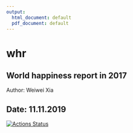 ```yaml
---
output:
  html_document: default
  pdf_document: default
---
```

# whr
World happiness report in 2017
---
Author: Weiwei Xia

Date: 11.11.2019
---
<!-- badges: start -->
[![Actions Status](https://github.com/Char-XWW/whr/workflows/Render%20and%20Deploy%20RMarkdown%20Website/badge.svg)](https://github.com/Char-XWW/whr/actions)
<!-- badges: end -->
